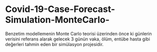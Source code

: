# Covid-19-Case-Forecast-Simulation-MonteCarlo-
Benzetim modellemenin Monte Carlo teorisi üzerinden önce ki günlerin verisini referans alarak gelecek 3 günün vaka, ölüm, entübe hasta gibi değerleri tahmin eden bir simülasyon projesidir. 

